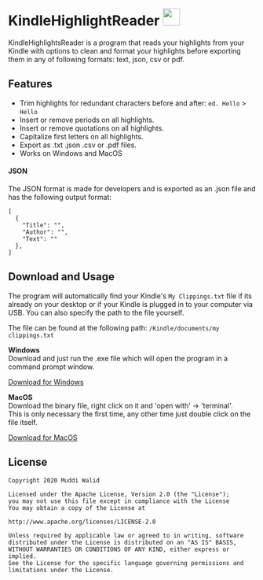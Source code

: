 # KindleHighlightReader <img width="35px" src="https://www.flaticon.com/svg/static/icons/svg/845/845938.svg">


KindleHighlightsReader is a program that reads your highlights from your Kindle with options to clean and format your highlights before exporting them in any of following formats: text, json, csv or pdf.


## Features
- Trim highlights for redundant characters before and after: `ed. Hello` > `Hello`
- Insert or remove periods on all highlights.
- Insert or remove quotations on all highlights.
- Capitalize first letters on all highlights.
- Export as .txt .json .csv or .pdf files.
- Works on Windows and MacOS

#### JSON

The JSON format is made for developers and is exported as an .json file and has the following output format:

```
[
  {
    "Title": "",
    "Author": "",
    "Text": ""
  },
]
```

## Download and Usage

The program will automatically find your Kindle's `My Clippings.txt` file if its already on your desktop 
or if your Kindle is plugged in to your computer via USB. You can also specify the path to the file yourself.

The file can be found at the following path: `/Kindle/documents/my clippings.txt`

**Windows**  
Download and just run the .exe file which will open the program in a command prompt window.

[Download for Windows](https://github.com/Muddz/KindleHighlightsReader/releases/download/1.0.0/KindleHighlightsReader_v1.0.0.exe)

**MacOS**  
Download the binary file, right click on it and 'open with' -> 'terminal'.   
This is only necessary the first time, any other time just double click on the file itself.

[Download for MacOS](https://github.com/Muddz/KindleHighlightsReader/releases/download/1.0.0/KindleHighlightsReader_MacOS_v1.0.0)


## License

    Copyright 2020 Muddi Walid

    Licensed under the Apache License, Version 2.0 (the "License");
    you may not use this file except in compliance with the License
    You may obtain a copy of the License at

    http://www.apache.org/licenses/LICENSE-2.0

    Unless required by applicable law or agreed to in writing, software
    distributed under the License is distributed on an "AS IS" BASIS,
    WITHOUT WARRANTIES OR CONDITIONS OF ANY KIND, either express or implied.
    See the License for the specific language governing permissions and
    limitations under the License.
